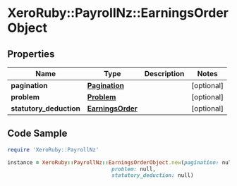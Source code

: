 # XeroRuby::PayrollNz::EarningsOrderObject

## Properties

Name | Type | Description | Notes
------------ | ------------- | ------------- | -------------
**pagination** | [**Pagination**](Pagination.md) |  | [optional] 
**problem** | [**Problem**](Problem.md) |  | [optional] 
**statutory_deduction** | [**EarningsOrder**](EarningsOrder.md) |  | [optional] 

## Code Sample

```ruby
require 'XeroRuby::PayrollNz'

instance = XeroRuby::PayrollNz::EarningsOrderObject.new(pagination: null,
                                 problem: null,
                                 statutory_deduction: null)
```


